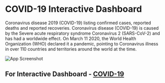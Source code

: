 # **COVID-19 Interactive Dashboard**

Coronavirus disease 2019 (COVID-19) listing confirmed cases, reported deaths and reported recoveries. Coronavirus disease (COVID-19) is caused by the Severe acute respiratory syndrome Coronavirus 2 (SARS-CoV-2) and has had a worldwide effect. On March 11 2020, the World Health Organization (WHO) declared it a pandemic, pointing to Coronavirus illness in over 110 countries and territories around the world at the time.




![App Screenshot]()

## For Interactive Dashboard - [COVID-19](https://public.tableau.com/app/profile/vinay.kumar1005/viz/Covid-19-Track-Static-Dashboard/COVIDTrackerbyCountry)